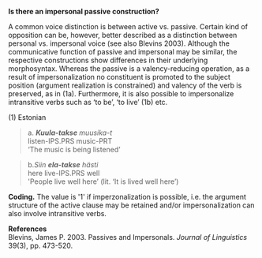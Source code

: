 **Is there an impersonal passive construction?**

A common voice distinction is between active vs. passive. Certain kind of opposition can be, however, better described as a distinction between personal vs. impersonal voice (see also Blevins 2003). Although the communicative function of passive and impersonal may be similar, the respective constructions show differences in their underlying morphosyntax. Whereas the passive is a valency-reducing operation, as a result of impersonalization no constituent is promoted to the subject position (argument realization is constrained) and valency of the verb is preserved, as in (1a). Furthermore, it is also possible to impersonalize intransitive verbs such as ‘to be’, ‘to live’ (1b) etc.

(1) Estonian<br/>
>a. ***Kuula-takse**  muusika-t*<br/>
>listen-IPS.PRS music-PRT<br/>
>‘The music is being listened’<br/>

>b.*Siin **ela-takse** hästi*<br/>
>here live-IPS.PRS well<br/>
>'People live well here’ (lit. ‘It is lived well here’)

**Coding.** The value is '1' if imperzonalization is possible, i.e. the argument structure of the active clause may be retained and/or impersonalization can also involve intransitive verbs.

**References**<br/>
 Blevins, James P. 2003. Passives and Impersonals. *Journal of Linguistics* 39(3), pp. 473-520.
